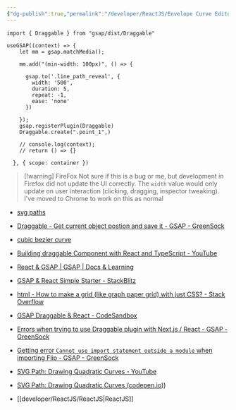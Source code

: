 ```yaml
---
{"dg-publish":true,"permalink":"/developer/ReactJS/Envelope Curve Editor with SVG/","tags":["reactjs","nodejs"]}
---
```



```tsx
import { Draggable } from "gsap/dist/Draggable"
```

```tsx
useGSAP((context) => {
    let mm = gsap.matchMedia();

    mm.add("(min-width: 100px)", () => {

      gsap.to('.line_path_reveal', {
        width: '500',
        duration: 5,
        repeat: -1,
        ease: 'none'
      })
  
    });
    gsap.registerPlugin(Draggable)
    Draggable.create(".point_1",)

    // console.log(context);
    // return () => {}
    
  }, { scope: container })
```

> [!warning] FireFox
> Not sure if this is a bug or me, but development in Firefox did not update the UI correctly. The `width` value would only update on user interaction (clicking, dragging, inspector tweaking). I've moved to Chrome to work on this as normal


- [svg paths](https://developer.mozilla.org/en-US/docs/Web/SVG/Attribute/d#path_commands)
- [Draggable - Get current object postion and save it - GSAP - GreenSock](https://gsap.com/community/forums/topic/12649-draggable-get-current-object-postion-and-save-it/)
- [cubic bezier curve](https://cubic-bezier.com/#.37,.46,.91,.41)
- [Building draggable Component with React and TypeScript - YouTube](https://www.youtube.com/watch?v=ZcDWyVj6-uU)
- [React & GSAP | GSAP | Docs & Learning](https://gsap.com/resources/React/)
- [GSAP & React Simple Starter - StackBlitz](https://stackblitz.com/edit/gsap-react-basic-f48716?file=src%2FApp.js)
- [html - How to make a grid (like graph paper grid) with just CSS? - Stack Overflow](like%20graph%20paper%20grid%20with%20just%20CSS?%20-%20Stack%20Overflow)
- [GSAP Draggable & React - CodeSandbox](https://codesandbox.io/p/sandbox/gsap-draggable-react-zfiun?file=%2Fsrc%2FBox.jsx%3A3%2C1-3%2C44)
- [Errors when trying to use Draggable plugin with Next.js / React - GSAP - GreenSock](https://gsap.com/community/forums/topic/34893-errors-when-trying-to-use-draggable-plugin-with-nextjs-react/)
- [Getting error `Cannot use import statement outside a module` when importing Flip - GSAP - GreenSock](https://gsap.com/community/forums/topic/29801-getting-error-cannot-use-import-statement-outside-a-module-when-importing-flip/)
- [SVG Path: Drawing Quadratic Curves - YouTube](https://www.youtube.com/watch?v=qwI_cVs8yy0)
- [SVG Path: Drawing Quadratic Curves (codepen.io)](codepen.io))

- [[developer/ReactJS/ReactJS\|ReactJS]]